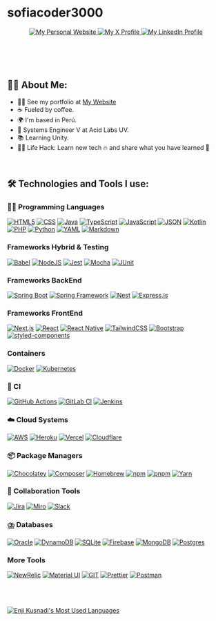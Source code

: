 # sofiacoder3000

<header>
  <div align="center">
    <a href="https://portfolio-jakeline-campos.vercel.app/">
      <img alt="My Personal Website" src="https://img.shields.io/static/v1?color=%237733ff&label=Website&message=sofiacoder3000&style=flat&logo=amp&logoColor=ffffff&labelColor=334155">
    </a>
    <a href="https://x.com/sofiacoder3000">
      <img alt="My X Profile" src="https://img.shields.io/static/v1?color=%237733ff&label=&style=flat&logo=x&message=@sofiacoder3000&logoColor=ffffff&labelColor=334155">
    </a>
    <a href="https://www.linkedin.com/in/sofiacoder3000/">
      <img alt="My LinkedIn Profile" src="https://img.shields.io/static/v1?color=%237733ff&label=LinkedIn&message=@sofiacoder3000&style=flat&logo=linkedin&logoColor=ffffff&labelColor=334155">
    </a>
  </div>
</header>

<br>

## 👩‍💻 About Me:

- 🙋‍♀️ See my portfolio at [My Website](https://portfolio-jakeline-campos.vercel.app/)
- ☕ Fueled by coffee.
- 🌍 I'm based in Perú.
- 💼 Systems Engineer V at Acid Labs UV.
- 📚 Learning Unity.
- 👩‍💻 Life Hack: Learn new tech 🔥 and share what you have learned 🎉

<br>

## 🛠️ Technologies and Tools I use:

### 🧑‍💻 Programming Languages

[![HTML5](https://img.shields.io/badge/HTML5-E34F26.svg?logo=html5&logoColor=white)](#)
[![CSS](https://img.shields.io/badge/CSS-1572B6?logo=css3&logoColor=fff)](#)
[![Java](https://img.shields.io/badge/Java-%23ED8B00.svg?logo=openjdk&logoColor=white)](#)
[![TypeScript](https://img.shields.io/badge/TypeScript-3178C6?logo=typescript&logoColor=fff)](#)
[![JavaScript](https://img.shields.io/badge/JavaScript-F7DF1E?logo=javascript&logoColor=000)](#)
[![JSON](https://img.shields.io/badge/JSON-000?logo=json&logoColor=fff)](#)
[![Kotlin](https://img.shields.io/badge/Kotlin-%237F52FF.svg?logo=kotlin&logoColor=white)](#)
[![PHP](https://img.shields.io/badge/php-%23777BB4.svg?&logo=php&logoColor=white)](#)
[![Python](https://img.shields.io/badge/Python-3776AB?logo=python&logoColor=fff)](#)
[![YAML](https://img.shields.io/badge/YAML-CB171E?logo=yaml&logoColor=fff)](#)
[![Markdown](https://img.shields.io/badge/Markdown-%23000000.svg?logo=markdown&logoColor=white)](#)

### Frameworks Hybrid & Testing

[![Babel](https://img.shields.io/badge/Babel-F9DC3E?logo=babel&logoColor=000)](#)
[![NodeJS](https://img.shields.io/badge/Node.js-6DA55F?logo=node.js&logoColor=white)](#)
[![Jest](https://img.shields.io/badge/Jest-C21325?logo=jest&logoColor=fff)](#)
[![Mocha](https://img.shields.io/badge/Mocha-8D6748?logo=mocha&logoColor=fff)](#)
[![JUnit](https://img.shields.io/badge/JUnit-24a162?logo=junit5&logoColor=fff)](#)

### Frameworks BackEnd

[![Spring Boot](https://img.shields.io/badge/Spring%20Boot-6DB33F?logo=springboot&logoColor=fff)](#)
[![Spring Framework](https://img.shields.io/badge/Spring-6DB33F?logo=spring&logoColor=fff)](#)
[![Nest](https://img.shields.io/badge/Nest.js-%23E0234E.svg?logo=nestjs&logoColor=white)](#)
[![Express.js](https://img.shields.io/badge/Express.js-%23404d59.svg?logo=express&logoColor=%2361DAFB)](#)

### Frameworks FrontEnd

[![Next.js](https://img.shields.io/badge/Next.js-black?logo=next.js&logoColor=white)](#)
[![React](https://img.shields.io/badge/React-%2320232a.svg?logo=react&logoColor=%2361DAFB)](#)
[![React Native](https://img.shields.io/badge/React_Native-%2320232a.svg?logo=react&logoColor=%2361DAFB)](#)
[![TailwindCSS](https://img.shields.io/badge/Tailwind%20CSS-%2338B2AC.svg?logo=tailwind-css&logoColor=white)](#)
[![Bootstrap](https://img.shields.io/badge/Bootstrap-7952B3?logo=bootstrap&logoColor=fff)](#)
[![styled-components](https://img.shields.io/badge/styled--components-DB7093?logo=styledcomponents&logoColor=fff)](#)

### Containers

[![Docker](https://img.shields.io/badge/Docker-2496ED?logo=docker&logoColor=fff)](#)
[![Kubernetes](https://img.shields.io/badge/Kubernetes-326CE5?logo=kubernetes&logoColor=fff)](#)

### 🔎 CI

[![GitHub Actions](https://img.shields.io/badge/GitHub_Actions-2088FF?logo=github-actions&logoColor=white)](#)
[![GitLab CI](https://img.shields.io/badge/GitLab%20CI-FC6D26?logo=gitlab&logoColor=fff)](#)
[![Jenkins](https://img.shields.io/badge/Jenkins-D24939?logo=jenkins&logoColor=white)](#)

### ☁️ Cloud Systems

[![AWS](https://img.shields.io/badge/AWS-%23FF9900.svg?logo=amazon-web-services&logoColor=white)](#)
[![Heroku](https://img.shields.io/badge/Heroku-430098?logo=heroku&logoColor=fffe)](#)
[![Vercel](https://img.shields.io/badge/Vercel-%23000000.svg?logo=vercel&logoColor=white)](#)
[![Cloudflare](https://img.shields.io/badge/Cloudflare-F38020?logo=Cloudflare&logoColor=white)](#)

### 📦 Package Managers

[![Chocolatey](https://img.shields.io/badge/Chocolatey-80B5E3?logo=chocolatey&logoColor=fff)](#)
[![Composer](https://img.shields.io/badge/Composer-885630?logo=composer&logoColor=fff)](#)
[![Homebrew](https://img.shields.io/badge/Homebrew-FBB040?logo=homebrew&logoColor=fff)](#)
[![npm](https://img.shields.io/badge/npm-CB3837?logo=npm&logoColor=fff)](#)
[![pnpm](https://img.shields.io/badge/pnpm-F69220?logo=pnpm&logoColor=fff)](#)
[![Yarn](https://img.shields.io/badge/Yarn-2C8EBB?logo=yarn&logoColor=fff)](#)

### 🤝 Collaboration Tools

[![Jira](https://img.shields.io/badge/Jira-0052CC?logo=jira&logoColor=fff)](#)
[![Miro](https://img.shields.io/badge/Miro-050038?logo=miro&logoColor=fff)](#)
[![Slack](https://img.shields.io/badge/Slack-4A154B?logo=slack&logoColor=fff)](#)

### ⛈️ Databases

[![Oracle](https://img.shields.io/badge/Oracle-F80000?logo=oracle&logoColor=fff)](#)
[![DynamoDB](https://img.shields.io/badge/DynamoDB-4053D6?logo=amazondynamodb&logoColor=fff)](#)
[![SQLite](https://img.shields.io/badge/SQLite-%2307405e.svg?logo=sqlite&logoColor=white)](#)
[![Firebase](https://img.shields.io/badge/Firebase-039BE5?logo=Firebase&logoColor=white)](#)
[![MongoDB](https://img.shields.io/badge/MongoDB-%234ea94b.svg?logo=mongodb&logoColor=white)](#)
[![Postgres](https://img.shields.io/badge/Postgres-%23316192.svg?logo=postgresql&logoColor=white)](#)

### More Tools

[![NewRelic](https://img.shields.io/badge/Newrelic-316192.svg?logo=newrelic&logoColor=white)](#)
[![Material UI](https://img.shields.io/badge/Material--UI-0081CB.svg?logo=material-ui&logoColor=white)](#)
[![GIT](https://img.shields.io/badge/Git-F05032.svg?logo=git&logoColor=white)](#)
[![Prettier](https://img.shields.io/badge/Prettier-F7B93E.svg?logo=prettier&logoColor=white)](#)
[![Postman](https://img.shields.io/badge/Postman-00C7B7.svg?logo=postman&logoColor=white)](#)

<br>
<br>
</div>
 <div>
    <br>
    <a href="https://github.com/sofiacoder3000?tab=repositories&q=&type=&language=&sort=stargazers">
        <picture>
          <source media="(prefers-color-scheme: dark)" srcset="https://github-readme-stats.vercel.app/api/top-langs/?layout=compact&username=sofiacoder3000&show_icons=true&title_color=c4b5fd&icon_color=475569&bg_color=90,0f172a,1e293b&text_color=cbd5e1&border_color=1e293b&text_bold=false&count_private=true">
          <source media="(prefers-color-scheme: light)" srcset="https://github-readme-stats.vercel.app/api/top-langs/?layout=compact&username=sofiacoder3000&count_private=true" />
          <img alt="Enji Kusnadi's Most Used Languages" src="https://github-readme-stats.vercel.app/api/top-langs/?layout=compact&username=sofiacoder3000&show_icons=true&title_color=c4b5fd&icon_color=475569&bg_color=90,0f172a,1e293b&text_color=cbd5e1&border_color=1e293b&text_bold=false&count_private=true" />
        </picture>
    </a>
</div>
